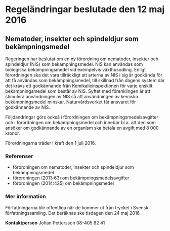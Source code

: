 # Regeländringar beslutade den 12 maj 2016

## Nematoder, insekter och spindeldjur som bekämpningsmedel

Regeringen har beslutat om en ny förordning om nematoder, insekter och spindeldjur (NIS) som bekämpningsmedel. NIS kan användas som biologiska bekämpningsmedel vid exempelvis växthusodling. Enligt förordningen ska det vara tillräckligt att arterna av NIS i sig är godkända för att få användas som bekämpningsmedel, till skillnad från dagens system där det krävs ett godkännande från Kemikalieinspektionen för varje enskilt bekämpningsmedel som består av NIS. Syftet med förenklingen är att stimulera användningen av NIS så att användningen av kemiska bekämpningsmedel minskar. Naturvårdsverket får ansvaret för godkännande av NIS.

Följdändringar görs också i förordningen om bekämpningsmedelsavgifter och i förordningen om bekämpningsmedel och innebär bl.a. att den som ansöker om godkännande av en organism ska betala en avgift med 8 000 kronor.

Förordningarna träder i kraft den 1 juli 2016.

### Referenser

* förordningen om nematoder, insekter och spindeldjur som bekämpningsmedel
* förordningen (2013:63) om bekämpningsmedelsavgifter
* förordningen (2014:425) om bekämpningsmedel

### Mer information

Författningarna blir offentliga när de kommer ut från trycket i Svensk författningssamling. Det beräknas ske tisdagen den 24 maj 2016.

**Kontaktperson**
Johan Pettersson 08-405 82 41
